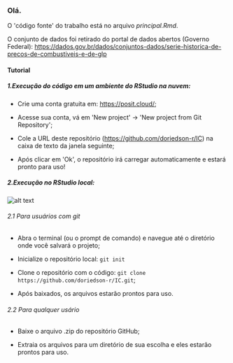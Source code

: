 ### Olá.

O  'código fonte' do trabalho está no arquivo _principal.Rmd_.

O conjunto de dados foi retirado do portal de dados abertos (Governo Federal):
https://dados.gov.br/dados/conjuntos-dados/serie-historica-de-precos-de-combustiveis-e-de-glp


#### Tutorial

##### 1.Execução do código em um ambiente do RStudio na nuvem:

- Crie uma conta gratuita em: https://posit.cloud/;

- Acesse sua conta, vá em 'New project' -> 'New project from Git Repository';

- Cole a URL deste repositório (https://github.com/doriedson-r/IC) na caixa de
texto da janela seguinte;

- Após clicar em 'Ok', o repositório irá carregar automaticamente e estará pronto
para uso!

##### 2.Execução no RStudio local:

![alt text](gif_git.gif "")

<!--- ![alt text](https://github.com/doriedson-r/IC/blob/main/gif_git.gif?raw=true) --->

###### 2.1 Para usuários com git

- Abra o terminal (ou o prompt de comando) e navegue até o diretório onde você salvará o projeto;

- Inicialize o repositório local: `git init`

- Clone o repositório com o código: `git clone https://github.com/doriedson-r/IC.git`;

- Após baixados, os arquivos estarão prontos para uso.

###### 2.2 Para qualquer usário

- Baixe o arquivo .zip do repositório GitHub;

- Extraia os arquivos para um diretório de sua escolha e eles estarão prontos para uso.


